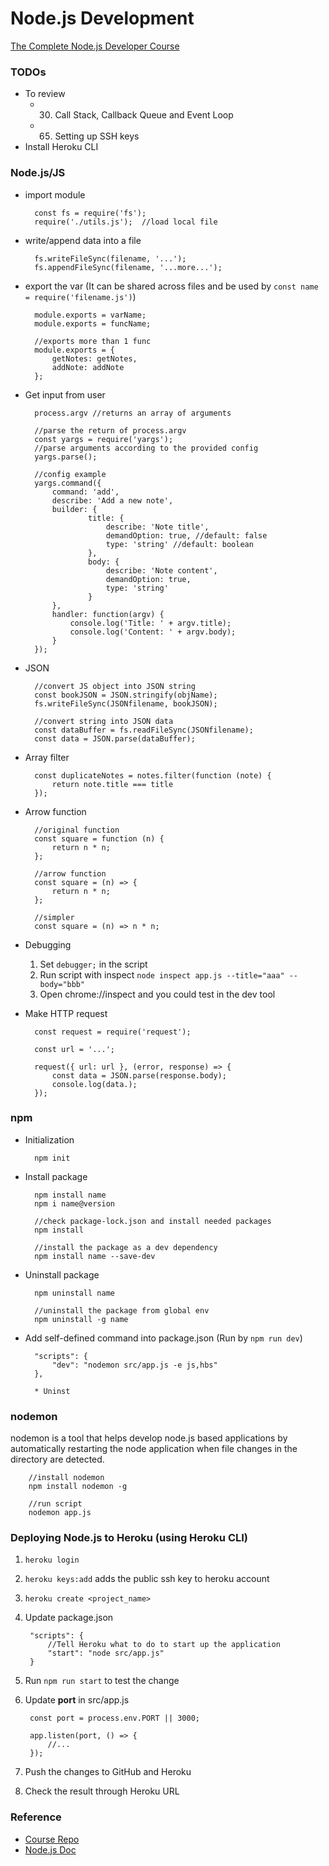 # Node.js Development

[The Complete Node.js Developer Course](https://www.udemy.com/course/the-complete-nodejs-developer-course-2/)

### TODOs
* To review
    * 30. Call Stack, Callback Queue and Event Loop
    * 65. Setting up SSH keys
* Install Heroku CLI

### Node.js/JS
* import module
    
        const fs = require('fs');
        require('./utils.js');  //load local file

* write/append data into a file
    
        fs.writeFileSync(filename, '...');
        fs.appendFileSync(filename, '...more...');

* export the var (It can be shared across files and be used by `const name = require('filename.js')`)
    
        module.exports = varName;
        module.exports = funcName;

        //exports more than 1 func
        module.exports = {
            getNotes: getNotes,
            addNote: addNote
        };

* Get input from user

        process.argv //returns an array of arguments

        //parse the return of process.argv
        const yargs = require('yargs');
        //parse arguments according to the provided config
        yargs.parse();

        //config example
        yargs.command({
            command: 'add',
            describe: 'Add a new note',
            builder: {
                    title: {
                        describe: 'Note title',
                        demandOption: true, //default: false
                        type: 'string' //default: boolean
                    },
                    body: {
                        describe: 'Note content',
                        demandOption: true,
                        type: 'string'
                    }
            },
            handler: function(argv) {
                console.log('Title: ' + argv.title);
                console.log('Content: ' + argv.body);
            }
        });

* JSON

        //convert JS object into JSON string
        const bookJSON = JSON.stringify(objName);
        fs.writeFileSync(JSONfilename, bookJSON);

        //convert string into JSON data
        const dataBuffer = fs.readFileSync(JSONfilename);
        const data = JSON.parse(dataBuffer);

* Array filter
    
        const duplicateNotes = notes.filter(function (note) {
            return note.title === title
        });

* Arrow function

        //original function
        const square = function (n) {
            return n * n;
        };

        //arrow function
        const square = (n) => {
            return n * n;
        };

        //simpler
        const square = (n) => n * n;

* Debugging
    1. Set `debugger;` in the script
    2. Run script with inspect `node inspect app.js --title="aaa" --body="bbb"`
    3. Open chrome://inspect and you could test in the dev tool

* Make HTTP request

        const request = require('request');

        const url = '...';

        request({ url: url }, (error, response) => {
            const data = JSON.parse(response.body);
            console.log(data.);
        });

### npm
* Initialization

        npm init

* Install package

        npm install name
        npm i name@version

        //check package-lock.json and install needed packages
        npm install

        //install the package as a dev dependency
        npm install name --save-dev

* Uninstall package

        npm uninstall name

        //uninstall the package from global env
        npm uninstall -g name

* Add self-defined command into package.json (Run by `npm run dev`)

        "scripts": {
            "dev": "nodemon src/app.js -e js,hbs"
        },

        * Uninst

### nodemon
nodemon is a tool that helps develop node.js based applications by automatically restarting the node application when file changes in the directory are detected.

        //install nodemon
        npm install nodemon -g

        //run script
        nodemon app.js

### Deploying Node.js to Heroku (using Heroku CLI)
1. `heroku login`
2. `heroku keys:add` adds the public ssh key to heroku account
3. `heroku create <project_name>`
4. Update package.json

        "scripts": {
            //Tell Heroku what to do to start up the application
            "start": "node src/app.js"
        }

5. Run `npm run start` to test the change
6. Update **port** in src/app.js
    
        const port = process.env.PORT || 3000;

        app.listen(port, () => {
            //...
        });

7. Push the changes to GitHub and Heroku
8. Check the result through Heroku URL

### Reference
* [Course Repo](https://links.mead.io/nodecourse)
* [Node.js Doc](https://nodejs.org/api/)